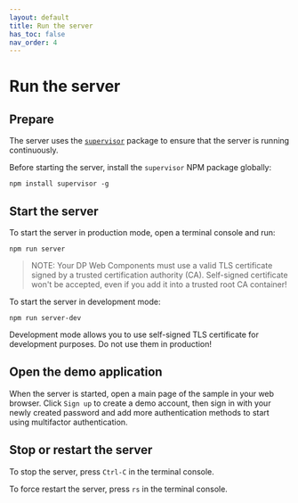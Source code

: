 ```yaml
---
layout: default
title: Run the server
has_toc: false
nav_order: 4
---
```


# Run the server

## Prepare

The server uses the [`supervisor`](https://www.npmjs.com/package/supervisor) package to ensure that the server is running continuously.

Before starting the server, install the `supervisor` NPM package globally:
```
npm install supervisor -g
```

## Start the server

To start the server in production mode, open a terminal console and run:
```
npm run server
```
> NOTE: Your DP Web Components must use a valid TLS certificate signed
by a trusted certification authority (CA). Self-signed certificate won't be accepted, even if you add it into a trusted root CA container!

To start the server in development mode:
```
npm run server-dev
```
 Development mode allows you to use self-signed TLS certificate for development purposes. Do not use them in production!

## Open the demo application

When the server is started, open a main page of the sample in your web browser. Click `Sign up` to create a demo account, then sign in with your newly created password and add more authentication methods to start using multifactor authentication.

## Stop or restart the server

To stop the server, press `Ctrl-C` in the terminal console.

To force restart the server, press `rs` in the terminal console.
